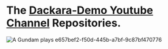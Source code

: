 # The [Dackara-Demo Youtube Channel](https://www.youtube.com/@DackaraDemo) Repositories.
![A Gundam plays  e657bef2-f50d-445b-a7bf-9c87bf470776](https://github.com/user-attachments/assets/aa72fcc5-6f89-4134-8a33-9daa11de5709)
